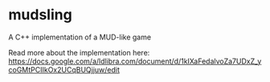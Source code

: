 mudsling
========

A C++ implementation of a MUD-like game

Read more about the implementation here: https://docs.google.com/a/ldlibra.com/document/d/1kIXaFedalvoZa7UDxZ_ycoGMtPCIIkOx2UCqBUQjjuw/edit
